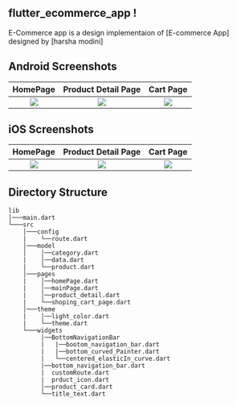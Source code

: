 ## flutter_ecommerce_app !
E-Commerce app is a design implementaion of [E-commerce App] designed by [harsha modini]




## Android Screenshots

  HomePage                 |   Product Detail Page        |  Cart Page
:-------------------------:|:-------------------------:|:-------------------------:
![](https://github.com/harshamodini/flutter-ecommer/screenshots/screenshot_1.jpg?raw=true)|![](https://github.com/harshamodini/flutter-ecommer/screenshots/screenshot_2.jpg?raw=true)|![](https://github.com/harshamodini/flutter-ecommer/screenshots/screenshot_3.jpg?raw=true)

## iOS Screenshots
  HomePage                 |   Product Detail Page        |  Cart Page
:-------------------------:|:-------------------------:|:-------------------------:
![](https://github.com/harshamodini/flutter-ecommer/screenshots/screenshot_ios_1.png?raw=true)|![](https://github.com/harshamodini/flutter-ecommer/screenshots/screenshot_ios_2.png?raw=true)|![](https://github.com/harshamodini/flutter-ecommer/screenshots/screenshot_ios_3.png?raw=true)

## Directory Structure
```
lib
│───main.dart    
└───src
    │───config
    |    └──route.dart
    │───model
    │    │──category.dart
    |    │──data.dart
    |    └──product.dart
    │───pages
    |    │──homePage.dart
    |    │──mainPage.dart
    |    │──product_detail.dart
    |    └──shoping_cart_page.dart
    │───theme
    |    │──light_color.dart
    |    └──theme.dart
    └───widgets
         │──BottomNavigationBar
         |   |──bootom_navigation_bar.dart
         |   |──bottom_curved_Painter.dart
         |   └──centered_elasticIn_curve.dart
         |──bottom_navigation_bar.dart
         |  customRoute.dart
         |  prduct_icon.dart
         │──product_card.dart
         └──title_text.dart
```
